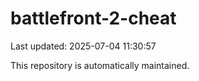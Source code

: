 # battlefront-2-cheat

Last updated: 2025-07-04 11:30:57

This repository is automatically maintained.
